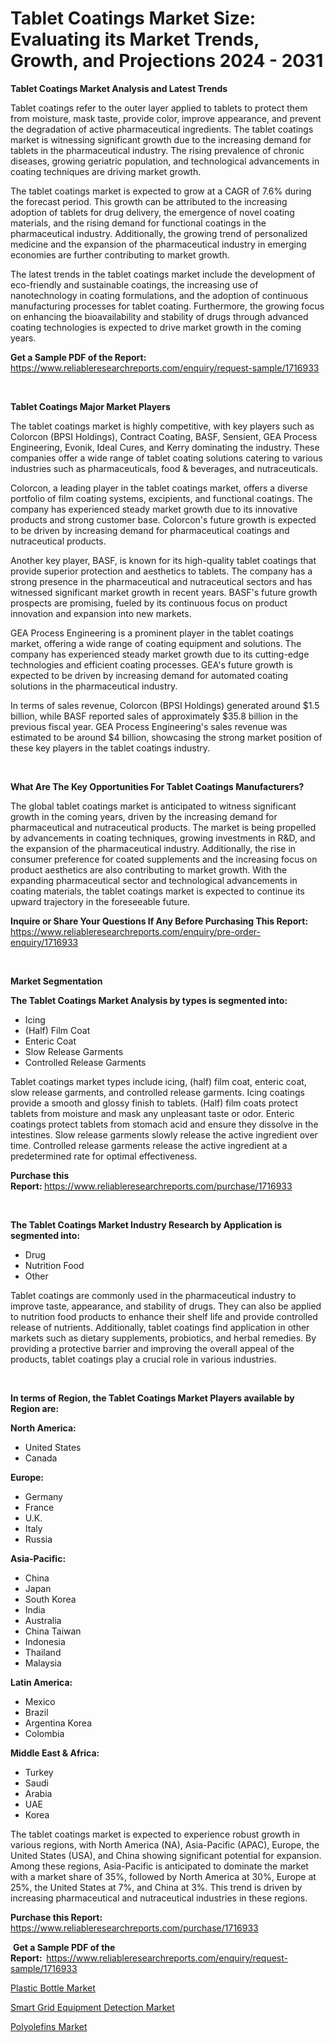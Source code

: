 <p><h1>Tablet Coatings Market Size: Evaluating its Market Trends, Growth, and Projections 2024 - 2031</h1></p><p><strong>Tablet Coatings Market Analysis and Latest Trends</strong></p>
<p><p>Tablet coatings refer to the outer layer applied to tablets to protect them from moisture, mask taste, provide color, improve appearance, and prevent the degradation of active pharmaceutical ingredients. The tablet coatings market is witnessing significant growth due to the increasing demand for tablets in the pharmaceutical industry. The rising prevalence of chronic diseases, growing geriatric population, and technological advancements in coating techniques are driving market growth.</p><p>The tablet coatings market is expected to grow at a CAGR of 7.6% during the forecast period. This growth can be attributed to the increasing adoption of tablets for drug delivery, the emergence of novel coating materials, and the rising demand for functional coatings in the pharmaceutical industry. Additionally, the growing trend of personalized medicine and the expansion of the pharmaceutical industry in emerging economies are further contributing to market growth.</p><p>The latest trends in the tablet coatings market include the development of eco-friendly and sustainable coatings, the increasing use of nanotechnology in coating formulations, and the adoption of continuous manufacturing processes for tablet coating. Furthermore, the growing focus on enhancing the bioavailability and stability of drugs through advanced coating technologies is expected to drive market growth in the coming years.</p></p>
<p><strong>Get a Sample PDF of the Report:&nbsp;</strong> <a href="https://www.reliableresearchreports.com/enquiry/request-sample/1716933">https://www.reliableresearchreports.com/enquiry/request-sample/1716933</a></p>
<p>&nbsp;</p>
<p><strong>Tablet Coatings Major Market Players</strong></p>
<p><p>The tablet coatings market is highly competitive, with key players such as Colorcon (BPSI Holdings), Contract Coating, BASF, Sensient, GEA Process Engineering, Evonik, Ideal Cures, and Kerry dominating the industry. These companies offer a wide range of tablet coating solutions catering to various industries such as pharmaceuticals, food & beverages, and nutraceuticals.</p><p>Colorcon, a leading player in the tablet coatings market, offers a diverse portfolio of film coating systems, excipients, and functional coatings. The company has experienced steady market growth due to its innovative products and strong customer base. Colorcon's future growth is expected to be driven by increasing demand for pharmaceutical coatings and nutraceutical products.</p><p>Another key player, BASF, is known for its high-quality tablet coatings that provide superior protection and aesthetics to tablets. The company has a strong presence in the pharmaceutical and nutraceutical sectors and has witnessed significant market growth in recent years. BASF's future growth prospects are promising, fueled by its continuous focus on product innovation and expansion into new markets.</p><p>GEA Process Engineering is a prominent player in the tablet coatings market, offering a wide range of coating equipment and solutions. The company has experienced steady market growth due to its cutting-edge technologies and efficient coating processes. GEA's future growth is expected to be driven by increasing demand for automated coating solutions in the pharmaceutical industry.</p><p>In terms of sales revenue, Colorcon (BPSI Holdings) generated around $1.5 billion, while BASF reported sales of approximately $35.8 billion in the previous fiscal year. GEA Process Engineering's sales revenue was estimated to be around $4 billion, showcasing the strong market position of these key players in the tablet coatings industry.</p></p>
<p>&nbsp;</p>
<p><strong>What Are The Key Opportunities For Tablet Coatings Manufacturers?</strong></p>
<p><p>The global tablet coatings market is anticipated to witness significant growth in the coming years, driven by the increasing demand for pharmaceutical and nutraceutical products. The market is being propelled by advancements in coating techniques, growing investments in R&D, and the expansion of the pharmaceutical industry. Additionally, the rise in consumer preference for coated supplements and the increasing focus on product aesthetics are also contributing to market growth. With the expanding pharmaceutical sector and technological advancements in coating materials, the tablet coatings market is expected to continue its upward trajectory in the foreseeable future.</p></p>
<p><strong>Inquire or Share Your Questions If Any Before Purchasing This Report:</strong> <a href="https://www.reliableresearchreports.com/enquiry/pre-order-enquiry/1716933">https://www.reliableresearchreports.com/enquiry/pre-order-enquiry/1716933</a></p>
<p>&nbsp;</p>
<p><strong>Market Segmentation</strong></p>
<p><strong>The Tablet Coatings Market Analysis by types is segmented into:</strong></p>
<p><ul><li>Icing</li><li>(Half) Film Coat</li><li>Enteric Coat</li><li>Slow Release Garments</li><li>Controlled Release Garments</li></ul></p>
<p><p>Tablet coatings market types include icing, (half) film coat, enteric coat, slow release garments, and controlled release garments. Icing coatings provide a smooth and glossy finish to tablets. (Half) film coats protect tablets from moisture and mask any unpleasant taste or odor. Enteric coatings protect tablets from stomach acid and ensure they dissolve in the intestines. Slow release garments slowly release the active ingredient over time. Controlled release garments release the active ingredient at a predetermined rate for optimal effectiveness.</p></p>
<p><strong>Purchase this Report:&nbsp;</strong><a href="https://www.reliableresearchreports.com/purchase/1716933">https://www.reliableresearchreports.com/purchase/1716933</a></p>
<p>&nbsp;</p>
<p><strong>The Tablet Coatings Market Industry Research by Application is segmented into:</strong></p>
<p><ul><li>Drug</li><li>Nutrition Food</li><li>Other</li></ul></p>
<p><p>Tablet coatings are commonly used in the pharmaceutical industry to improve taste, appearance, and stability of drugs. They can also be applied to nutrition food products to enhance their shelf life and provide controlled release of nutrients. Additionally, tablet coatings find application in other markets such as dietary supplements, probiotics, and herbal remedies. By providing a protective barrier and improving the overall appeal of the products, tablet coatings play a crucial role in various industries.</p></p>
<p>&nbsp;</p>
<p><strong>In terms of Region, the Tablet Coatings Market Players available by Region are:</strong></p>
<p>
    <p> <strong> North America: </strong>
        <ul>
            <li>United States</li>
            <li>Canada</li>
        </ul>
        </p> 
    <p> <strong> Europe: </strong>
        <ul>
            <li>Germany</li>
            <li>France</li>
            <li>U.K.</li>
            <li>Italy</li>
            <li>Russia</li>
        </ul>
        </p> 
    <p> <strong> Asia-Pacific: </strong>
        <ul>
            <li>China</li>
            <li>Japan</li>
            <li>South Korea</li>
            <li>India</li>
            <li>Australia</li>
            <li>China Taiwan</li>
            <li>Indonesia</li>
            <li>Thailand</li>
            <li>Malaysia</li>
        </ul>
        </p> 
    <p> <strong> Latin America: </strong>
        <ul>
            <li>Mexico</li>
            <li>Brazil</li>
            <li>Argentina Korea</li>
            <li>Colombia</li>
        </ul>
        </p> 
    <p> <strong> Middle East & Africa: </strong>
        <ul>
            <li>Turkey</li>
            <li>Saudi</li>
            <li>Arabia</li>
            <li>UAE</li>
            <li>Korea</li>
        </ul>
    </p>
    </p>
<p><p>The tablet coatings market is expected to experience robust growth in various regions, with North America (NA), Asia-Pacific (APAC), Europe, the United States (USA), and China showing significant potential for expansion. Among these regions, Asia-Pacific is anticipated to dominate the market with a market share of 35%, followed by North America at 30%, Europe at 25%, the United States at 7%, and China at 3%. This trend is driven by increasing pharmaceutical and nutraceutical industries in these regions.</p></p>
<p><strong>Purchase this Report: </strong><a href="https://www.reliableresearchreports.com/purchase/1716933">https://www.reliableresearchreports.com/purchase/1716933</a></p>
<p>&nbsp;<strong>Get a Sample PDF of the Report:&nbsp;&nbsp;</strong><a href="https://www.reliableresearchreports.com/enquiry/request-sample/1716933">https://www.reliableresearchreports.com/enquiry/request-sample/1716933</a></p>
<p><strong></strong></p>
<p><p><a href="https://github.com/josesg55/Market-Research-Report-List-1/blob/main/plastic-bottle-market.md">Plastic Bottle Market</a></p><p><a href="https://issuu.com/reportprime-2/docs/smart-grid-equipment-detection-market-size-2030.pp">Smart Grid Equipment Detection Market</a></p><p><a href="https://github.com/mancsybtousav/Market-Research-Report-List-1/blob/main/polyolefins-market.md">Polyolefins Market</a></p></p>